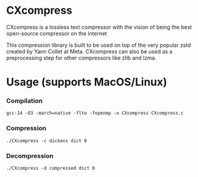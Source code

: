 # CXcompress
CXcompress is a lossless text compressor with the vision of being the best open-source compressor on the internet

This compression library is built to be used on top of the very popular zstd created by Yann Collet at Meta. CXcompress can also be used as a preprocessing step for other compressors like zlib and lzma.

# Usage (supports MacOS/Linux)
### Compilation
```
gcc-14 -O3 -march=native -flto -fopenmp -o CXcompress CXcompress.c
```

### Compression
```
./CXcompress -c dickens dict 0
```

### Decompression
```
./CXcompress -d compressed dict 0
```
